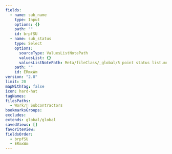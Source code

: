 ```yaml
---
fields:
  - name: sub_name
    type: Input
    options: {}
    path: ""
    id: brpfSU
  - name: sub_status
    type: Select
    options:
      sourceType: ValuesListNotePath
      valuesList: {}
      valuesListNotePath: Meta/fileClass/_global/5 point status list.md
    path: ""
    id: ERmxWm
version: "2.8"
limit: 20
mapWithTag: false
icon: hard-hat
tagNames: 
filesPaths:
  - Work/👷 Subcontractors
bookmarksGroups: 
excludes: 
extends: global/global
savedViews: []
favoriteView: 
fieldsOrder:
  - brpfSU
  - ERmxWm
---
```

